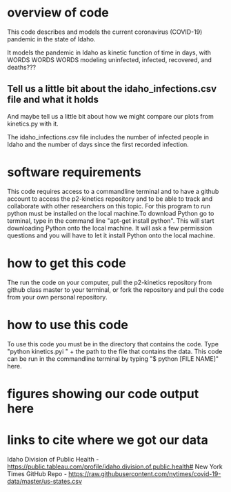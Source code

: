 # overview of code
This code describes and models the current coronavirus (COVID-19) pandemic in the state of Idaho.

It models the pandemic in Idaho as kinetic function of time in days, with WORDS WORDS WORDS modeling uninfected, infected, recovered, and deaths???

## Tell us a little bit about the idaho_infections.csv file and what it holds
And maybe tell us a little bit about how we might compare our plots from kinetics.py with it.

The idaho_infections.csv file includes the number of infected people in Idaho and the number of days since the first recorded infection. 

# software requirements
This code requires access to a commandline terminal and to have a github account to access the p2-kinetics repository and to be able to track and collaborate with other researchers on
this topic. For this program to run python must be installed on the local machine.To download Python go to terminal, type in the command line "apt-get install python". This will start 
downloading Python onto the local machine. It will ask a few permission questions and you will have to let it install Python onto the local machine.


# how to get this code
The run the code on your computer, pull the p2-kinetics repository from github class master to your terminal, or fork the repository and pull the code from your own personal repository. 

# how to use this code
To use this code you must be in the directory that contains the code. Type "python kinetics.pyi " + the path to the file that contains the data.
This code can be run in the commandline terminal by typing "$ python [FILE NAME]" here.


# figures showing our code output here

# links to cite where we got our data
Idaho Division of Public Health - https://public.tableau.com/profile/idaho.division.of.public.health#
New York Times GitHub Repo -  https://raw.githubusercontent.com/nytimes/covid-19-data/master/us-states.csv

